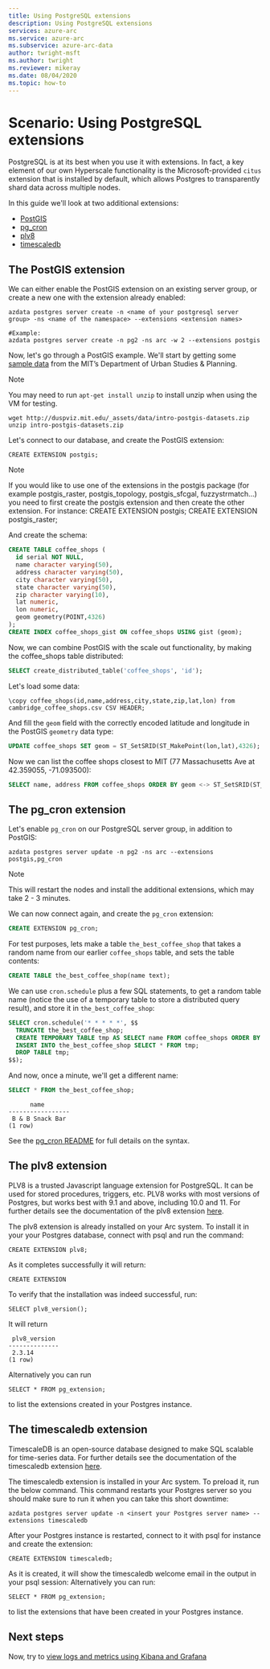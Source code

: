 ```yaml
---
title: Using PostgreSQL extensions
description: Using PostgreSQL extensions
services: azure-arc
ms.service: azure-arc
ms.subservice: azure-arc-data
author: twright-msft
ms.author: twright
ms.reviewer: mikeray
ms.date: 08/04/2020
ms.topic: how-to
---
```


# Scenario: Using PostgreSQL extensions

PostgreSQL is at its best when you use it with extensions. In fact, a key element of our own Hyperscale functionality is the Microsoft-provided `citus` extension that is installed by default, which allows Postgres to transparently shard data across multiple nodes.

In this guide we'll look at two additional extensions:

- [PostGIS](https://postgis.net/)
- [pg_cron](https://github.com/citusdata/pg_cron)
- [plv8](https://plv8.github.io/#plv8)
- [timescaledb](https://github.com/timescale/timescaledb)

## The PostGIS extension

We can either enable the PostGIS extension on an existing server group, or create a new one with the extension already enabled:

```console
azdata postgres server create -n <name of your postgresql server group> -ns <name of the namespace> --extensions <extension names>

#Example:
azdata postgres server create -n pg2 -ns arc -w 2 --extensions postgis
```

Now, let's go through a PostGIS example. We'll start by getting some [sample data](http://duspviz.mit.edu/tutorials/intro-postgis/) from the MIT’s Department of Urban Studies & Planning. 

> [!NOTE]
> You may need to run `apt-get install unzip` to install unzip when using the VM for testing.

```console
wget http://duspviz.mit.edu/_assets/data/intro-postgis-datasets.zip
unzip intro-postgis-datasets.zip
```

Let's connect to our database, and create the PostGIS extension:

```console
CREATE EXTENSION postgis;
```

> [!NOTE]
> If you would like to use one of the extensions in the postgis package (for example postgis_raster, postgis_topology, postgis_sfcgal, fuzzystrmatch...) you need to first create the postgis extension and then create the other extension. For instance: CREATE EXTENSION postgis; CREATE EXTENSION postgis_raster;

And create the schema:

```sql
CREATE TABLE coffee_shops (
  id serial NOT NULL,
  name character varying(50),
  address character varying(50),
  city character varying(50),
  state character varying(50),
  zip character varying(10),
  lat numeric,
  lon numeric,
  geom geometry(POINT,4326)
);
CREATE INDEX coffee_shops_gist ON coffee_shops USING gist (geom);
```

Now, we can combine PostGIS with the scale out functionality, by making the coffee_shops table distributed:

```sql
SELECT create_distributed_table('coffee_shops', 'id');
```

Let's load some data:

```console
\copy coffee_shops(id,name,address,city,state,zip,lat,lon) from cambridge_coffee_shops.csv CSV HEADER;
```

And fill the `geom` field with the correctly encoded latitude and longitude in the PostGIS `geometry` data type:

```sql
UPDATE coffee_shops SET geom = ST_SetSRID(ST_MakePoint(lon,lat),4326);
```

Now we can list the coffee shops closest to MIT (77 Massachusetts Ave at 42.359055, -71.093500):

```sql
SELECT name, address FROM coffee_shops ORDER BY geom <-> ST_SetSRID(ST_MakePoint(-71.093500,42.359055),4326);
```

## The pg_cron extension

Let's enable `pg_cron` on our PostgreSQL server group, in addition to PostGIS:

```console
azdata postgres server update -n pg2 -ns arc --extensions postgis,pg_cron
```

> [!NOTE]
> This will restart the nodes and install the additional extensions, which may take 2 - 3 minutes.

We can now connect again, and create the `pg_cron` extension:

```sql
CREATE EXTENSION pg_cron;
```

For test purposes, lets make a table `the_best_coffee_shop` that takes a random name from our earlier `coffee_shops` table, and sets the table contents:

```sql
CREATE TABLE the_best_coffee_shop(name text);
```

We can use `cron.schedule` plus a few SQL statements, to get a random table name (notice the use of a temporary table to store a distributed query result), and store it in `the_best_coffee_shop`:

```sql
SELECT cron.schedule('* * * * *', $$
  TRUNCATE the_best_coffee_shop;
  CREATE TEMPORARY TABLE tmp AS SELECT name FROM coffee_shops ORDER BY random() LIMIT 1;
  INSERT INTO the_best_coffee_shop SELECT * FROM tmp;
  DROP TABLE tmp;
$$);
```

And now, once a minute, we'll get a different name:

```sql
SELECT * FROM the_best_coffee_shop;
```

```console
      name
-----------------
 B & B Snack Bar
(1 row)
```

See the [pg_cron README](https://github.com/citusdata/pg_cron) for full details on the syntax.

## The plv8 extension

PLV8 is a trusted Javascript language extension for PostgreSQL. It can be used for stored procedures, triggers, etc. 
PLV8 works with most versions of Postgres, but works best with 9.1 and above, including 10.0 and 11. For further details see the documentation of the plv8 extension [here](https://plv8.github.io/#plv8).

The plv8 extension is already installed on your Arc system. To install it in your your Postgres database, connect with psql and run the command:

```console
CREATE EXTENSION plv8;
```

As it completes successfully it will return:

```console
CREATE EXTENSION
```

To verify that the installation was indeed successful, run:

```console
SELECT plv8_version();
```

It will return

```console
 plv8_version
--------------
 2.3.14
(1 row)
```

Alternatively you can run

```console
SELECT * FROM pg_extension;
```

to list the extensions created in your Postgres instance.

## The timescaledb extension

TimescaleDB is an open-source database designed to make SQL scalable for time-series data. For further details see the documentation of the timescaledb extension [here](https://github.com/timescale/timescaledb).

The timescaledb extension is installed in your Arc system. To preload it, run the below command. This command restarts your Postgres server so you should make sure to run it when you can take this short downtime:

```console
azdata postgres server update -n <insert your Postgres server name> --extensions timescaledb
```

After your Postgres instance is restarted, connect to it with psql for instance and create the extension:

```console
CREATE EXTENSION timescaledb;
```

As it is created, it will show the timescaledb welcome email in the output in your psql session:
Alternatively you can run:

```console
SELECT * FROM pg_extension;
```

to list the extensions that have been created in your Postgres instance.

## Next steps

Now, try to [view logs and metrics using Kibana and Grafana](monitor-grafana-kibana.md)
